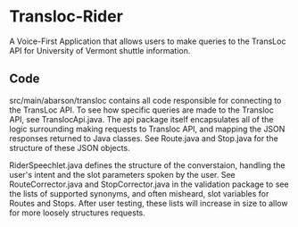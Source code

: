 # Transloc-Rider
A Voice-First Application that allows users to make queries to the TransLoc API for University of Vermont shuttle information.

## Code

src/main/abarson/transloc contains all code responsible for connecting to the TransLoc API. To see how specific queries are made to the Transloc API, see TranslocApi.java. The api package itself encapsulates all of the logic surrounding making requests to Transloc API, and mapping the JSON responses returned to Java classes. See Route.java and Stop.java for the structure of these JSON objects. 

RiderSpeechlet.java defines the structure of the converstaion, handling the user's intent and the slot parameters spoken by the user. See RouteCorrector.java and StopCorrector.java in the validation package to see the lists of supported synonyms, and often misheard, slot variables for Routes and Stops. After user testing, these lists will increase in size to allow for more loosely structures requests.
